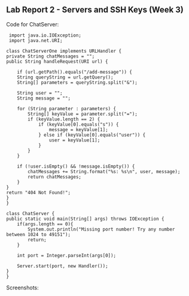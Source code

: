 __Lab Report 2 - Servers and SSH Keys (Week 3)__
-------------


Code for ChatServer:

     import java.io.IOException;
     import java.net.URI;

    class ChatServerOne implements URLHandler {
    private String chatMessages = "";
    public String handleRequest(URI url) {
             
        if (url.getPath().equals("/add-message")) {
        String queryString = url.getQuery();
        String[] parameters = queryString.split("&");

        String user = "";
        String message = "";

        for (String parameter : parameters) {
            String[] keyValue = parameter.split("=");
            if (keyValue.length == 2) {
                if (keyValue[0].equals("s")) {
                    message = keyValue[1];
                } else if (keyValue[0].equals("user")) {
                    user = keyValue[1];
                }
            }
        }

        if (!user.isEmpty() && !message.isEmpty()) {
            chatMessages += String.format("%s: %s\n", user, message);
            return chatMessages;
        }
    }
    return "404 Not Found!";
    }
    }

    class ChatServer {
    public static void main(String[] args) throws IOException {
        if(args.length == 0){
            System.out.println("Missing port number! Try any number between 1024 to 49151");
            return;
        }

        int port = Integer.parseInt(args[0]);

        Server.start(port, new Handler());
    }
    }

Screenshots:


